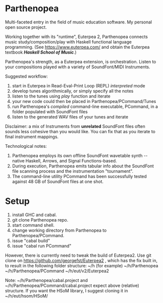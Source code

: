 # Parthenopea
Multi-faceted entry in the field of music education software. My personal open source project.

Working together with its "runtime", Euterpea 2, Parthenopea connects music study/composition/play with Haskell functional language programming. (See https://www.euterpea.com/ and obtain the Euterpea textbook ***Haskell School of Music***.)

Parthenopea's strength, as a Euterpea extension, is orchestration. Listen to your compositions played with a variety of SoundFont/MIDI Instruments.

Suggested workflow:
1. start in Euterpea in Read-Eval-Print Loop (REPL) *interpreted* mode
2. develop tunes algorithmically, or simply specify all the notes
3. listen to the tunes using *play* function and iterate 
4. your new code could then be placed in Parthenopea/PCommand/Tunes
5. run Parthenopea's *compiled* command-line executable, PCommand, in a folder populated with SoundFont files
6. listen to the generated WAV files of your tunes and iterate

Disclaimer: a mix of Instruments from **unrelated** SoundFont files often sounds less cohesive than you would like. You can fix that as you iterate to final instrument mappings.

Technological notes:
1. Parthenopea employs its own offline SoundFont wavetable synth -- native Haskell, Arrows, and Signal Functions-based.
2. During execution, Parthenopea emits tabular info about the SoundFont file scanning process and the instrumentation "tournament".
3. The command-line utility PCommand has been successfully tested against 48 GB of SoundFont files at one shot.
# Setup
1. install GHC and cabal.
2. git clone Parthenopea repo.
3. start command shell.
4. change working directory from Parthenopea to Parthenopea/PCommand.
5. issue "cabal build"
6. issue "cabal run PCommand"

However, there is currently need to tweak the build of Euterpea2.  Use git clone on https://github.com/georgefst/Euterpea2 , which has the fix built in, to result in the following folder structure:
~/h (for example)
~/h/Parthenopea
~/h/Parthenopea/PCommand
~/h/eut/v2/Euterpea2

Note: ~/h/Parthenopea/cabal.project and ~/h/Parthenopea/PCommand/cabal.project expect above (relative) structure. If you want the HSoM library, I suggest cloning it in 
~/h/eut/hsom/HSoM/


